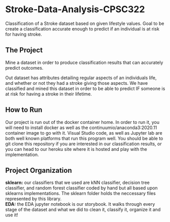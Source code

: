 # Stroke-Data-Analysis-CPSC322
Classification of a Stroke dataset based on given lifestyle values. Goal to be create a classification accurate enough to predict if an individual is at risk for having stroke.

## The Project
Mine a dataset in order to produce classification results that can accurately predict outcomes.  

Out dataset has attributes detailing regular aspects of an individuals life, and whether or not they had a stroke giving those aspects. We have classified and mined this dataset in order to be able to predict IF someone is at risk for having a stroke in their lifetime.

## How to Run
Our project is run out of the docker container home. In order to run it, you will need to install docker as well as the continuumio/anaconda3:2020.11 container image to go with it.
Visual Studio code, as well as Jupyter lab are both well known platforms that run this program well. You should be able to git clone this repository if you are interested in our classification results, or you can head to our heroku site where it is hosted and play with the implementation.

## Project Organization
**sklearn:** our classifiers that we used are kNN classifier, decision tree classifier, and random forest classifier coded by hand but all based upon sklearns implementations. The sklearn folder holds the neccessary files represented by this library.  
**EDA:** the EDA jupyter notebook is our storybook. It walks through every stage of the dataset and what we did to clean it, classify it, organize it and use it!

